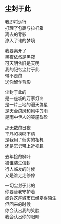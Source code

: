 ## 尘封于此

我即将远行  
打理了包裹与拉杆箱  
离去的背影  
渗入了谁的梦境


我要离开了  
黑夜依然是黑夜  
可天明依旧是天明  
我的记忆尘封于此  
带不走的  
送你留作背影


尘封于此的  
是一座城的万家灯火  
是一片土地的漫天繁星  
是天台的风和风中的雨  
是雨中伊人的笑靥盈盈


那无数的日夜  
平凡的模糊不清  
是我用了低劣的相机  
还是忘记带上近视镜


去年捡的枫叶  
被谁装进信封  
行人临发的时候  
又是谁走走停停


一切尘封于此的  
你要替我守护着  
或许这座城市已经变得陌生  
但回来的时候  
你会认出我的笑脸  
我会认出你的眼睛

